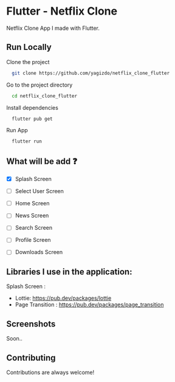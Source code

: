 # Flutter - Netflix Clone

Netflix Clone App I made with Flutter.


## Run Locally

Clone the project

```bash
  git clone https://github.com/yagizdo/netflix_clone_flutter
```

Go to the project directory

```bash
  cd netflix_clone_flutter
```

Install dependencies

```bash
  flutter pub get
```

Run App

```bash
  flutter run
```


## What will be add :question:

- [x] Splash Screen
- [ ] Select User Screen
- [ ] Home Screen
- [ ] News Screen
- [ ] Search Screen
- [ ] Profile Screen
- [ ] Downloads Screen


##  Libraries I use in the application:
Splash Screen : 
- Lottie: https://pub.dev/packages/lottie
- Page Transition : https://pub.dev/packages/page_transition

## Screenshots
Soon..

## Contributing

Contributions are always welcome!
